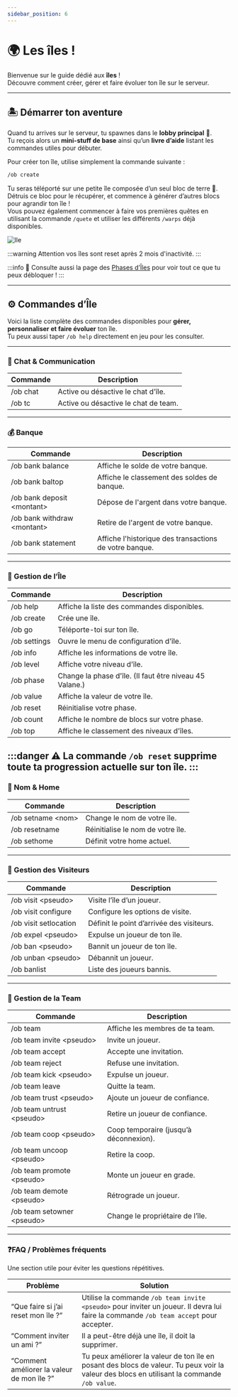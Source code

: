 ```yaml
---
sidebar_position: 6
---
```


# 🌍 Les îles !

Bienvenue sur le guide dédié aux **îles** !  
Découvre comment créer, gérer et faire évoluer ton île sur le serveur.

---

## 🏝️ Démarrer ton aventure

Quand tu arrives sur le serveur, tu spawnes dans le **lobby principal** 🏰.  
Tu reçois alors un **mini-stuff de base** ainsi qu’un **livre d’aide** listant les commandes utiles pour débuter.

Pour créer ton île, utilise simplement la commande suivante :

```bash
/ob create
```
Tu seras téléporté sur une petite île composée d’un seul bloc de terre 🌱.
Détruis ce bloc pour le récupérer, et commence à générer d’autres blocs pour agrandir ton île ! <br/>
Vous pouvez également commencer à faire vos premières quêtes en utilisant la commande `/quete` et utiliser les différents `/warps` déjà disponibles.

![Ile](/img/ile/create.png)

:::warning
Attention vos îles sont reset après 2 mois d'inactivité.
:::

:::info
🔗 Consulte aussi la page des [Phases d’Îles](phases.md) pour voir tout ce que tu peux débloquer !
:::

---

## ⚙️ Commandes d’Île
Voici la liste complète des commandes disponibles pour **gérer, personnaliser et faire évoluer** ton île.  
Tu peux aussi taper `/ob help` directement en jeu pour les consulter.

---
### 💬 Chat & Communication
| Commande | Description |
|-----------|--------------|
| /ob chat | Active ou désactive le chat d'île. |
| /ob tc | Active ou désactive le chat de team. |
---
### 💰 Banque
| Commande | Description |
|-----------|--------------|
| /ob bank balance | Affiche le solde de votre banque. |
| /ob bank baltop | Affiche le classement des soldes de banque. |
| /ob bank deposit \<montant\> | Dépose de l'argent dans votre banque. |
| /ob bank withdraw \<montant\> | Retire de l'argent de votre banque. |
| /ob bank statement | Affiche l'historique des transactions de votre banque. |
---
### 🧱 Gestion de l’Île
| Commande | Description |
|-----------|--------------|
| /ob help | Affiche la liste des commandes disponibles. |
| /ob create | Crée une île. |
| /ob go | Téléporte-toi sur ton île. |
| /ob settings | Ouvre le menu de configuration d'île. |
| /ob info | Affiche les informations de votre île. |
| /ob level | Affiche votre niveau d'île. |
| /ob phase | Change la phase d'île. (Il faut être niveau 45 Valane.) |
| /ob value | Affiche la valeur de votre île. |
| /ob reset | Réinitialise votre phase. |
| /ob count | Affiche le nombre de blocs sur votre phase. |
| /ob top | Affiche le classement des niveaux d'îles. |
:::danger
⚠️ La commande `/ob reset` supprime **toute ta progression actuelle** sur ton île.
:::
---
### 🏡 Nom & Home
| Commande | Description |
|-----------|--------------|
| /ob setname \<nom\> | Change le nom de votre île. |
| /ob resetname | Réinitialise le nom de votre île. |
| /ob sethome | Définit votre home actuel. |
---
### 🚪 Gestion des Visiteurs
| Commande | Description |
|-----------|--------------|
| /ob visit \<pseudo\> | Visite l’île d’un joueur. |
| /ob visit configure | Configure les options de visite. |
| /ob visit setlocation | Définit le point d’arrivée des visiteurs. |
| /ob expel \<pseudo\> | Expulse un joueur de ton île. |
| /ob ban \<pseudo\> | Bannit un joueur de ton île. |
| /ob unban \<pseudo\> | Débannit un joueur. |
| /ob banlist | Liste des joueurs bannis. |
---
### 👥 Gestion de la Team
| Commande | Description |
|-----------|--------------|
| /ob team | Affiche les membres de ta team. |
| /ob team invite \<pseudo\> | Invite un joueur. |
| /ob team accept | Accepte une invitation. |
| /ob team reject | Refuse une invitation. |
| /ob team kick \<pseudo\> | Expulse un joueur. |
| /ob team leave | Quitte la team. |
| /ob team trust \<pseudo\> | Ajoute un joueur de confiance. |
| /ob team untrust \<pseudo\> | Retire un joueur de confiance. |
| /ob team coop \<pseudo\> | Coop temporaire (jusqu’à déconnexion). |
| /ob team uncoop \<pseudo\> | Retire la coop. |
| /ob team promote \<pseudo\> | Monte un joueur en grade. |
| /ob team demote \<pseudo\> | Rétrograde un joueur. |
| /ob team setowner \<pseudo\> | Change le propriétaire de l’île. |
---
### ❓FAQ / Problèmes fréquents
Une section utile pour éviter les questions répétitives.

| Problème | Solution |
|-----------|-----------|
| “Que faire si j’ai reset mon île ?” | Utilise la commande `/ob team invite <pseudo>` pour inviter un joueur. Il devra lui faire la commande `/ob team accept` pour accepter. |
| “Comment inviter un ami ?” | Il a peut-être déjà une île, il doit la supprimer. |
| “Comment améliorer la valeur de mon île ?” | Tu peux améliorer la valeur de ton île en posant des blocs de valeur. Tu peux voir la valeur des blocs en utilisant la commande `/ob value`. |